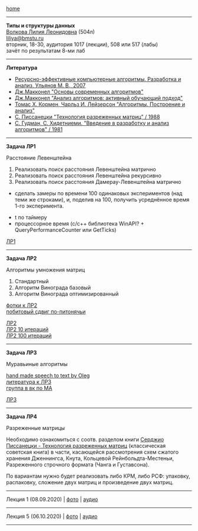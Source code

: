 [home](https://github.com/dKosarevsky/iu7/blob/master/2020_2021_3sem.md)
____________________________________
**Типы и структуры данных** \
[Волкова Лилия Леонидовна](https://www.hse.ru/org/persons/69165154) (504л) \
liliya@bmstu.ru \
вторник, 18-30, аудитория 1017 (лекции), 508 или 517 (лабы) \
зачёт по результатам 8-ми лаб
____________________________________
**Литература**

* [Ресурсно-эффективные компьютерные алгоритмы. Разработка и анализ, Ульянов М. В., 2007](https://drive.google.com/file/d/1GDkqsfJDjotvynJQqXr2NnCyt19Jt4bD/view?usp=drivesdk)
* [Дж.Макконел "Основы современных алгоритмов"](https://drive.google.com/file/d/1NXChAct0nCx3uMfQ-Em50TY-T4BWFm5n/view?usp=sharing)
* [Дж.Макконел "Анализ алгоритмов: активный обучающий подход"](http://www.technosphera.ru/files/book_pdf/0/book_8_3.pdf)
* [Томас Х. Кормен, Чарльз И. Лейзерсон "Алгоритмы. Построение и анализ"](https://t.me/progbook/15)
* [С. Писсанецки "Технология разреженных матриц" / 1988](https://drive.google.com/file/d/1QHG9FLWmIM8HSPiU4wcbin8qY6hqXwdQ/view?usp=sharing)
* [С. Гудман, С. Хидетниеми. "Введение в разработку и анализ алгоритмов" / 1981](https://drive.google.com/file/d/1WoM5m2Ls7nP6arYAfLMUZhKRhUvfUEm6/view?usp=sharing)
____________________________________

**Задача ЛР1**

Расстояние Левенштейна

1. Реализовать поиск расстояния Левенштейна матрично
2. Реализовать поиск расстояния Левенштейна рекурсивно
3. Реализовать поиск расстояния Дамерау-Левенштейна матрично

+ сделать замеры по времени 100 одинаковых экспериментов (над теми же строками), и, поделив на 100,
получить усреднённое время 1-го эксперимента.
- t по таймеру
- процессорное время (c/c++ библиотека WinAPI? + QueryPerformanceCounter или GetTicks)

[ЛР1](https://www.kaggle.com/dmisky/tads-lab-01)
____________________________________

**Задача ЛР2**

Алгоритмы умножения матриц

1. Стандартный
2. Алгоритм Винограда базовый
3. Алгоритм Винограда оптимизированный

 [фотки к ЛР2](https://drive.google.com/drive/folders/19F0r92UZy7WqeTX9bbIl64P4nGbfljqo?usp=sharing) \
 [побитовый сдвиг по-питонячьи](https://wiki.python.org/moin/BitwiseOperators)
 
 [ЛР2](https://www.kaggle.com/dmisky/tads-lab-02) \
 [ЛР2 10 итераций](labs_tads/lab-02-10_it.ipynb) \
 [ЛР2 100 итераций](labs_tads/lab-02-100_it.ipynb)
____________________________________

**Задача ЛР3**

Муравьиные алгоритмы

[hand made speech to text by Oleg](stt/dtas_lab_003.md) \
[литература к ЛР3](https://drive.google.com/folderview?id=1G3qexlRgV9Ap1EZy4xO3ZKXjTTXsd2sg) \
[группа в вк по МА](https://m.vk.com/ant_colony_optimization)

[ЛР3](labs_tads/tads-lab-03-ant.ipynb)
____________________________________

**Задача ЛР4**

Разреженные матрицы

Необходимо ознакомиться с соотв. разделом книги [Серджио Писсанецки - Технология разреженных матриц](https://drive.google.com/file/d/1QHG9FLWmIM8HSPiU4wcbin8qY6hqXwdQ/view?usp=sharing) (классическая советская книга) в части, касающейся рассмотрения схем сжатого хранения Дженнингса, Кнута, Кольцевой Рейнбольдта-Местеньи, Разреженного строчного формата (Чанга и Густавсона). 

По вариантам нужно будет реализовать либо КРМ, либо РСФ: упаковку, распаковку, сложение двух матриц и произведение двух матриц.
____________________________________

Лекция 1 (08.09.2020) | [фото](https://drive.google.com/drive/folders/1OYuu3KKNGjLVhArjl6piAMHTkfpSgHud?usp=sharing) | [аудио](https://drive.google.com/drive/folders/1vkE5v2c4qiqtBCoP984QhED_ukufxqBA?usp=sharing)
____________________________________

Лекция 5 (06.10.2020) | [фото](https://drive.google.com/drive/folders/15vdE5tZmOHO1ceIDNb3n7FrbdIyJqLUy?usp=sharing) | [аудио](https://drive.google.com/drive/folders/1NzuBE9upOsI-NyjGn-Vm5A55skni0Mp3?usp=sharing)
____________________________________
